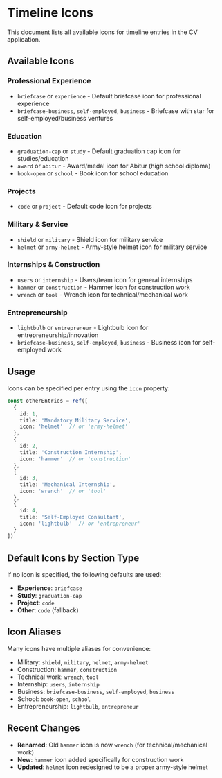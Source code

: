 # Timeline Icons

This document lists all available icons for timeline entries in the CV application.

## Available Icons

### Professional Experience
- `briefcase` or `experience` - Default briefcase icon for professional experience
- `briefcase-business`, `self-employed`, `business` - Briefcase with star for self-employed/business ventures

### Education
- `graduation-cap` or `study` - Default graduation cap icon for studies/education
- `award` or `abitur` - Award/medal icon for Abitur (high school diploma)
- `book-open` or `school` - Book icon for school education

### Projects
- `code` or `project` - Default code icon for projects

### Military & Service
- `shield` or `military` - Shield icon for military service
- `helmet` or `army-helmet` - Army-style helmet icon for military service

### Internships & Construction
- `users` or `internship` - Users/team icon for general internships
- `hammer` or `construction` - Hammer icon for construction work
- `wrench` or `tool` - Wrench icon for technical/mechanical work

### Entrepreneurship
- `lightbulb` or `entrepreneur` - Lightbulb icon for entrepreneurship/innovation
- `briefcase-business`, `self-employed`, `business` - Business icon for self-employed work

## Usage

Icons can be specified per entry using the `icon` property:

```typescript
const otherEntries = ref([
  {
    id: 1,
    title: 'Mandatory Military Service',
    icon: 'helmet'  // or 'army-helmet'
  },
  {
    id: 2,
    title: 'Construction Internship',
    icon: 'hammer'  // or 'construction'
  },
  {
    id: 3,
    title: 'Mechanical Internship',
    icon: 'wrench'  // or 'tool'
  },
  {
    id: 4,
    title: 'Self-Employed Consultant',
    icon: 'lightbulb'  // or 'entrepreneur'
  }
])
```

## Default Icons by Section Type

If no icon is specified, the following defaults are used:
- **Experience**: `briefcase`
- **Study**: `graduation-cap`
- **Project**: `code`
- **Other**: `code` (fallback)

## Icon Aliases

Many icons have multiple aliases for convenience:
- Military: `shield`, `military`, `helmet`, `army-helmet`
- Construction: `hammer`, `construction`
- Technical work: `wrench`, `tool`
- Internship: `users`, `internship`
- Business: `briefcase-business`, `self-employed`, `business`
- School: `book-open`, `school`
- Entrepreneurship: `lightbulb`, `entrepreneur`

## Recent Changes

- **Renamed**: Old `hammer` icon is now `wrench` (for technical/mechanical work)
- **New**: `hammer` icon added specifically for construction work
- **Updated**: `helmet` icon redesigned to be a proper army-style helmet

